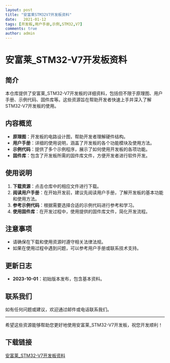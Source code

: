 ```yaml
---
layout: post
title: "安富莱STM32V7开发板资料"
date:   2021-01-12
tags: [开发板,用户手册,示例,STM32,V7]
comments: true
author: admin
---
```

# 安富莱_STM32-V7开发板资料

## 简介
本仓库提供了安富莱_STM32-V7开发板的详细资料，包括但不限于原理图、用户手册、示例代码、固件库等。这些资源旨在帮助开发者快速上手并深入了解STM32-V7开发板的使用。

## 内容概览
- **原理图**：开发板的电路设计图，帮助开发者理解硬件结构。
- **用户手册**：详细的使用说明，涵盖了开发板的各个功能模块及使用方法。
- **示例代码**：提供了多个示例程序，展示了如何使用开发板的各项功能。
- **固件库**：包含了开发板所需的固件库文件，方便开发者进行软件开发。

## 使用说明
1. **下载资源**：点击仓库中的相应文件进行下载。
2. **阅读用户手册**：在开始开发前，建议先阅读用户手册，了解开发板的基本功能和使用方法。
3. **参考示例代码**：根据需要选择合适的示例代码进行参考和学习。
4. **使用固件库**：在开发过程中，使用提供的固件库文件，简化开发流程。

## 注意事项
- 请确保在下载和使用资源时遵守相关法律法规。
- 如果在使用过程中遇到问题，可以参考用户手册或联系技术支持。

## 更新日志
- **2023-10-01**：初始版本发布，包含基本资料。

## 联系我们
如有任何问题或建议，欢迎通过邮件或电话联系我们。

---

希望这些资源能够帮助您更好地使用安富莱_STM32-V7开发板，祝您开发顺利！

## 下载链接

[安富莱_STM32-V7开发板资料](https://pan.quark.cn/s/a241704ca1d9)